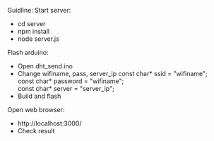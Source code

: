 Guidline:
Start server:
- cd server
- npm install
- node server.js

Flash arduino:
- Open dht_send.ino
- Change wifiname, pass, server_ip
const char* ssid = "wifiname"; 		
const char* password = "wifiname"; 		
const char* server = "server_ip"; 
- Build and flash

Open web browser:
- http://localhost:3000/
- Check result

